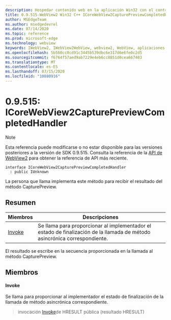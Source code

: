 ```yaml
---
description: Hospedar contenido web en la aplicación Win32 con el control Microsoft Edge WebView2
title: 0.9.515-WebView2 Win32 C++ ICoreWebView2CapturePreviewCompletedHandler
author: MSEdgeTeam
ms.author: msedgedevrel
ms.date: 07/14/2020
ms.topic: reference
ms.prod: microsoft-edge
ms.technology: webview
keywords: IWebView2, IWebView2WebView, webview2, WebView, aplicaciones Win32, Win32, Edge, ICoreWebView2, ICoreWebView2Controller, control de explorador, HTML Edge
ms.openlocfilehash: 5b560cc0cd91c3445b539dbc6e317d6e6fe0c2d5
ms.sourcegitcommit: f6764f57aed9ab7229e4eb6cc8851d0cea667403
ms.translationtype: MT
ms.contentlocale: es-ES
ms.lasthandoff: 07/15/2020
ms.locfileid: "10880916"
---
```

# 0.9.515: ICoreWebView2CapturePreviewCompletedHandler 

> [!NOTE]
> Esta referencia puede modificarse o no estar disponible para las versiones posteriores a la versión de SDK 0.9.515. Consulta la referencia de la [API de WebView2](../../../webview2-api-reference.md) para obtener la referencia de API más reciente.

```
interface ICoreWebView2CapturePreviewCompletedHandler
  : public IUnknown
```

La persona que llama implementa este método para recibir el resultado del método CapturePreview.

## Resumen

 Miembros                        | Descripciones
--------------------------------|---------------------------------------------
[Invoke](#invoke) | Se llama para proporcionar al implementador el estado de finalización de la llamada de método asincrónica correspondiente.

El resultado se escribe en la secuencia proporcionada en la llamada al método CapturePreview.

## Miembros

#### Invoke 

Se llama para proporcionar al implementador el estado de finalización de la llamada de método asincrónica correspondiente.

> invocación [Invoke](#invoke)de HRESULT pública (resultado HRESULT)

